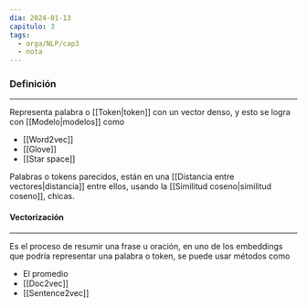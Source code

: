 ```yaml
---
dia: 2024-01-13
capitulo: 3
tags:
  - orga/NLP/cap3
  - nota
---
```

### Definición
---
Representa palabra o [[Token|token]] con un vector denso, y esto se logra con [[Modelo|modelos]] como
* [[Word2vec]]
* [[Glove]]
* [[Star space]]

Palabras o tokens parecidos, están en una [[Distancia entre vectores|distancia]] entre ellos, usando la [[Similitud coseno|similitud coseno]], chicas.

#### Vectorización
---
Es el proceso de resumir una frase u oración, en uno de los embeddings que podría representar una palabra o token, se puede usar métodos como
* El promedio
* [[Doc2vec]]
* [[Sentence2vec]]

